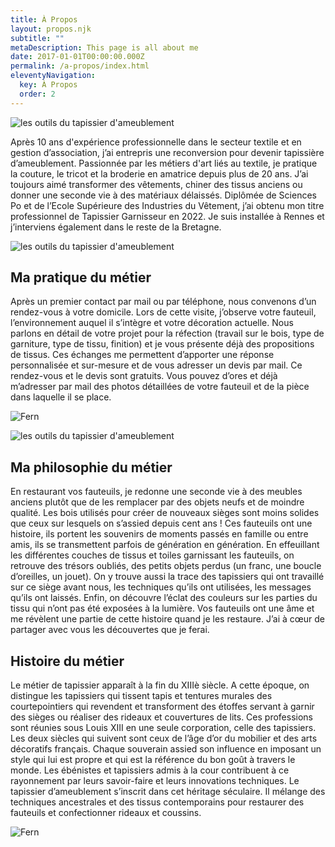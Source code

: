 ```yaml
---
title: À Propos
layout: propos.njk
subtitle: ""
metaDescription: This page is all about me
date: 2017-01-01T00:00:00.000Z
permalink: /a-propos/index.html
eleventyNavigation:
  key: À Propos
  order: 2
---
```

<section>
<div class="col">

![les outils du tapissier d'ameublement](/src/assets/img/portrait-3.jpg "Fern")
</div>

<article>

Après 10 ans d'expérience professionnelle dans le secteur textile et en gestion d’association, j’ai entrepris une reconversion pour devenir tapissière d’ameublement.
Passionnée par les métiers d'art liés au textile, je pratique la couture, le tricot et la broderie en amatrice depuis plus de 20 ans.
J’ai toujours aimé transformer des vêtements, chiner des tissus anciens ou donner une seconde vie à des matériaux délaissés.
Diplômée de Sciences Po et de l’Ecole Supérieure des Industries du Vêtement, j’ai obtenu mon titre professionnel de Tapissier Garnisseur en 2022.
Je suis installée à Rennes et j’interviens également dans le reste de la Bretagne.
</article>

<div class="col">

![les outils du tapissier d'ameublement](/src/assets/img/volt.png "Fern")
</div>
</section>
<section>
<div class="col">
</div>

<article>

## Ma pratique du métier
Après un premier contact par mail ou par téléphone, nous convenons d’un rendez-vous à votre domicile. Lors de cette visite, j’observe votre fauteuil, l’environnement auquel il s’intègre et votre décoration actuelle.
Nous parlons en détail de votre projet pour la réfection (travail sur le bois, type de garniture, type de tissu, finition) et je vous présente déjà des propositions de tissus.
Ces échanges me permettent d’apporter une réponse personnalisée et sur-mesure et de vous adresser un devis par mail.
Ce rendez-vous et le devis sont gratuits.
Vous pouvez d’ores et déjà m’adresser par mail des photos détaillées de votre fauteuil et de la pièce dans laquelle il se place.
</article>

<div class="col">

![Fern](/src/assets/img/atelier-1.jpg "Fern")
</div>
</section>
<section>
<div class="col">

![les outils du tapissier d'ameublement](/src/assets/img/medaillon-2-1.jpg "Fern")
</div>

<article>

## Ma philosophie du métier
En restaurant vos fauteuils, je redonne une seconde vie à des meubles anciens plutôt que de les remplacer par des objets neufs et de moindre qualité.
Les bois utilisés pour créer de nouveaux sièges sont moins solides que ceux sur lesquels on s’assied depuis cent ans !
Ces fauteuils ont une histoire, ils portent les souvenirs de moments passés en famille ou entre amis, ils se transmettent parfois de génération en génération.
En effeuillant les différentes couches de tissus et toiles garnissant les fauteuils, on retrouve des trésors oubliés, des petits objets perdus (un franc, une boucle d’oreilles, un jouet).
On y trouve aussi la trace des tapissiers qui ont travaillé sur ce siège avant nous, les techniques qu’ils ont utilisées, les messages qu’ils ont laissés.
Enfin, on découvre l’éclat des couleurs sur les parties du tissu qui n’ont pas été exposées à la lumière.
Vos fauteuils ont une âme et me révèlent une partie de cette histoire quand je les restaure. J’ai à cœur de partager avec vous les découvertes que je ferai.
</article>

<div class="col">
</div>
</section>
<section>
<div class="col">
</div>

<article>

## Histoire du métier
Le métier de tapissier apparaît à la fin du XIIIè siècle. A cette époque, on distingue les tapissiers qui tissent tapis et tentures murales des courtepointiers qui revendent et transforment des étoffes servant à garnir des sièges ou réaliser des rideaux et couvertures de lits.
Ces professions sont réunies sous Louis XIII en une seule corporation, celle des tapissiers.
Les deux siècles qui suivent sont ceux de l’âge d’or du mobilier et des arts décoratifs français. Chaque souverain assied son influence en imposant un style qui lui est propre et qui est la référence du bon goût à travers le monde. Les ébénistes et tapissiers admis à la cour contribuent à ce rayonnement par leurs savoir-faire et leurs innovations techniques.
Le tapissier d’ameublement s’inscrit dans cet héritage séculaire. Il mélange des techniques ancestrales et des tissus contemporains pour restaurer des fauteuils et confectionner rideaux et coussins.
</article>

<div class="col">

![Fern](/src/assets/img/musee-2.jpg "Fern")
</div>
</section>